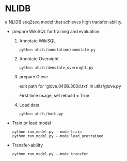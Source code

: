 # NLIDB
a NLIDB seq2seq model that achieves high transfer-ability. 

- prepare WikiSQL for training and evaluation

  1. Annotate WikiSQL
  
         python utils/annotation/annotate.py
    
  2. Annotate Overnight
  
         python utils/denotate_overnight.py
         
  3. prepare Glove
      
     edit path for 'glove.840B.300d.txt' in utils/glove.py
     
     First time usage, set rebuild = True.
      
  4. Load data
      
         python utils/both.py
      
- Train or load model 
    
      python run_model.py --mode train
      python run_model.py --mode load_pretrained
      
- Transfer-ability
      
      python run_model.py --mode transfer
